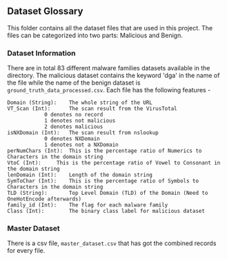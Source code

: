 ## Dataset Glossary

This folder contains all the dataset files that are used in this project. The files can be categorized into two parts: Malicious and Benign.

### Dataset Information

There are in total 83 different malware families datasets available in the directory. The malicious dataset contains the keyword 'dga' in the name of the file while the name of the benign dataset is `ground_truth_data_processed.csv`. Each file has the following features -

```
Domain (String):	The whole string of the URL
VT_Scan (Int): 		The scan result from the VirusTotal
			0 denotes no record
			1 denotes not malicious
			2 denotes malicious
isNXDomain (Int): 	The scan result from nslookup
			0 denotes NXDomain
			1 denotes not a NXDomain
perNumChars (Int):	This is the percentage ratio of Numerics to Characters in the domain string
VtoC (Int):		This is the percentage ratio of Vowel to Consonant in the domain string
lenDomain (Int):	Length of the domain string
SymToChar (Int):	This is the percentage ratio of Symbols to Characters in the domain string
TLD (String):		Top Level Domain (TLD) of the Domain (Need to OneHotEncode afterwards)
family_id (Int):	The flag for each malware family
Class (Int):		The binary class label for malicious dataset
```

### Master Dataset
There is a csv file, `master_dataset.csv` that has got the combined records for every file.
